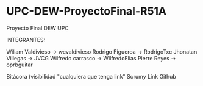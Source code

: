 UPC-DEW-ProyectoFinal-R51A
==========================

Proyecto Final DEW UPC 

INTEGRANTES:

Wiliam Valdivieso -> wevaldivieso
Rodrigo Figueroa  -> RodrigoTxc
Jhonatan Villegas -> JVCG
Wilfredo carrasco -> WilfredoElias
Pierre Reyes      -> oprbguitar

Bitácora (visibilidad "cualquiera que tenga link"
Scrumy Link
Github

